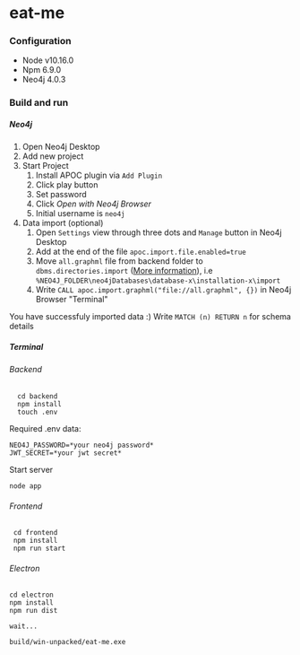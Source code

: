 # eat-me

### Configuration
  * Node v10.16.0
  * Npm 6.9.0
  * Neo4j 4.0.3
  
### Build and run
##### Neo4j
1. Open Neo4j Desktop
1. Add new project
1. Start Project
   1. Install APOC plugin via ``Add Plugin``
   1. Click play button
   1. Set password
   1. Click *Open with Neo4j Browser*
   1. Initial username is `neo4j`
1. Data import (optional)
   1. Open `Settings` view through three dots and `Manage` button in Neo4j Desktop
   1. Add at the end of the file ``apoc.import.file.enabled=true``
   1. Move `all.graphml` file from backend folder to `dbms.directories.import` ([More information](https://neo4j.com/docs/labs/apoc/current/export/json/)), 
   i.e ``%NEO4J_FOLDER\neo4jDatabases\database-x\installation-x\import``
   1. Write ``CALL apoc.import.graphml("file://all.graphml", {})`` in Neo4j Browser "Terminal"
 
 You have successfuly imported data :)
 Write ``MATCH (n) RETURN n`` for schema details
 
 ##### Terminal
 ###### Backend  
```
  cd backend
  npm install
  touch .env
```
Required .env data:
```
NEO4J_PASSWORD=*your neo4j password*
JWT_SECRET=*your jwt secret*
```
Start server
```
node app
```
 
 ###### Frontend
 ```
  cd frontend
  npm install
  npm run start
 ```


 ###### Electron 
```
cd electron
npm install
npm run dist

wait...

build/win-unpacked/eat-me.exe

```

